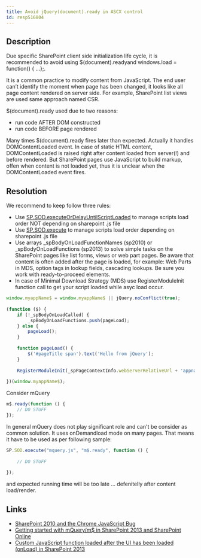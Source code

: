 ```yaml
---
title: Avoid jQuery(document).ready in ASCX control
id: resp516804
---
```

## Description
Due specific SharePoint client side initialization life cycle, it is recommended to avoid using $(document).readyand windows.load = function() { …};.

It is a common practice to modify content from JavaScript. The end user can’t identify the moment when page has been changed, it looks like all page content rendered on server side. For example, SharePoint list views are used same approach named CSR.

$(document).ready used due to two reasons:

* run code AFTER DOM constructed
* run code BEFORE page rendered

Many times $(document).ready fires later than expected. Actually it handles DOMContentLoaded event. In case of static HTML content, DOMContentLoaded is raised right after content loaded from server(!) and before rendered. But SharePoint pages use JavaScript to build markup, offen when content is not loaded yet, thus it is unclear when the DOMContentLoaded event fires.

## Resolution
We recommend to keep follow three rules:

* Use [SP.SOD.executeOrDelayUntilScriptLoaded](http://msdn.microsoft.com/en-us/library/office/ff411788(v=office.14).aspx) to manage scripts load order NOT depending on sharepoint .js file
* Use [SP.SOD.execute](http://msdn.microsoft.com/en-us/library/office/ff407807(v=office.14).aspx) to manage scripts load order depending on sharepoint .js file
* Use arrays _spBodyOnLoadFunctionNames (sp2010) or _spBodyOnLoadFunctions (sp2013) to solve simple tasks on the SharePoint pages like list forms, views or web part pages. Be aware that content is often added after the page is loaded, for example: Web Parts in MDS, option tags in lookup fields, cascading lookups. Be sure you work with ready-to-proceed elements.
* In case of Minimal Download Strategy (MDS) use RegisterModuleInit function call to get your script loaded while asyc load occur.

```js
window.myappName$ = window.myappName$ || jQuery.noConflict(true);
 
(function ($) {
    if (!_spBodyOnLoadCalled) {
        _spBodyOnLoadFunctions.push(pageLoad);
    } else {
        pageLoad();
    }
 
    function pageLoad() {
        $('#pageTitle span').text('Hello from jQuery');
    }
 
    RegisterModuleInit(_spPageContextInfo.webServerRelativeUrl + 'appname/script.js', pageLoad);
 
})(window.myappName$);
```

Consider mQuery

```js
m$.ready(function () {
    // DO STUFF
});
```

In general mQuery does not play significant role and can't be consider as common solution. It uses onDemandload mode on many pages. That means it have to be used as per following sample:

```js
SP.SOD.execute("mquery.js", "m$.ready", function () {
 
    // DO STUFF
 
});
```

and expected running time will be too late … defenitelly after content load/render.

## Links
- [SharePoint 2010 and the Chrome JavaScript Bug](http://mosswell.blogspot.co.uk/2013/06/sharepoint-2010-and-chrome-javascript.html)
- [Getting started with mQuery/m$ in SharePoint 2013 and SharePoint Online](http://spdevlab.com/2013/07/01/getting-started-with-mquerym-in-sharepoint-2013-and-sharepoint-online)
- [Custom JavaScript function loaded after the UI has been loaded (onLoad) in SharePoint 2013](http://josharepoint.com/2015/06/16/custom-javascript-function-loaded-after-the-ui-has-loaded-in-sharepoint-2013/)
